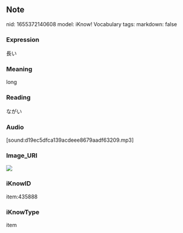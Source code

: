 ## Note
nid: 1655372140608
model: iKnow! Vocabulary
tags: 
markdown: false

### Expression
長い

### Meaning
long

### Reading
ながい

### Audio
[sound:d19ec5dfca139acdeee8679aadf63209.mp3]

### Image_URI
<img src="2c036af27b0e4e0fc4c9724749ed73a0.jpg">

### iKnowID
item:435888

### iKnowType
item
